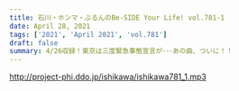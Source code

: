 ```yaml
---
title: 石川・ホンマ・ぶるんのBe-SIDE Your Life! vol.781-1
date: April 28, 2021
tags: ['2021', 'April 2021', 'vol.781']
draft: false
summary: 4/26収録！東京は三度緊急事態宣言が･･･あの曲、ついに！！
---
```


http://project-phi.ddo.jp/ishikawa/ishikawa781_1.mp3